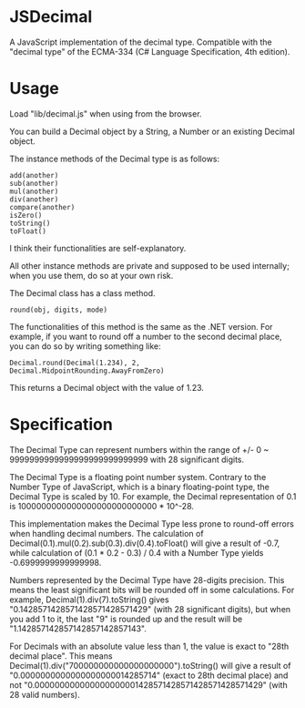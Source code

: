 JSDecimal
=========

A JavaScript implementation of the decimal type.
Compatible with the "decimal type" of the ECMA-334 (C# Language Specification, 4th edition).

Usage
=====

Load "lib/decimal.js" when using from the browser.

You can build a Decimal object by a String, a Number or an existing Decimal object.

The instance methods of the Decimal type is as follows:

    add(another)
    sub(another)
    mul(another)
    div(another)
    compare(another)
    isZero()
    toString()
    toFloat()

I think their functionalities are self-explanatory.

All other instance methods are private and supposed to be used internally; when you use them, do so at your own risk.

The Decimal class has a class method.

    round(obj, digits, mode)

The functionalities of this method is the same as the .NET version. For example, if you want to round off a number to the second decimal place, you can do so by writing something like:

    Decimal.round(Decimal(1.234), 2, Decimal.MidpointRounding.AwayFromZero)

This returns a Decimal object with the value of 1.23.

Specification
=============

The Decimal Type can represent numbers within the range of +/- 0 ~ 9999999999999999999999999999 with 28 significant digits.

The Decimal Type is a floating point number system. Contrary to the Number Type of JavaScript, which is a binary floating-point type, the Decimal Type is scaled by 10. For example, the Decimal representation of 0.1 is 1000000000000000000000000000 * 10^-28.

This implementation makes the Decimal Type less prone to round-off errors when handling decimal numbers. The calculation of Decimal(0.1).mul(0.2).sub(0.3).div(0.4).toFloat() will give a result of -0.7, while calculation of (0.1 * 0.2 - 0.3) / 0.4 with a Number Type yields -0.6999999999999998.

Numbers represented by the Decimal Type have 28-digits precision. This means the least significant bits will be rounded off in some calculations. For example, Decimal(1).div(7).toString() gives "0.1428571428571428571428571429" (with 28 significant digits), but when you add 1 to it, the last "9" is rounded up and the result will be "1.142857142857142857142857143".

For Decimals with an absolute value less than 1, the value is exact to "28th decimal place". This means Decimal(1).div("700000000000000000000").toString() will give a result of "0.0000000000000000000014285714" (exact to 28th decimal place) and not "0.000000000000000000001428571428571428571428571429" (with 28 valid numbers).
